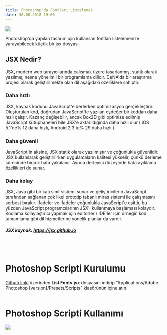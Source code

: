 ```yaml
--- 
title: Photoshop'da Fontları Listelemek
date: 30.08.2018 19:00
---
```


![](https://github.com/frontendbeast/list-fonts/raw/master/screenshots/result.jpg?raw=true)

Photoshop'da yapılan tasarım için kullanılan fontları listelemenize yarayabilecek küçük bir jsx dosyası.

## JSX Nedir?
JSX, modern web tarayıcılarında çalışmak üzere tasarlanmış, statik olarak yazılmış, nesne yönelimli bir programlama dilidir. DeNA'da bir araştırma projesi olarak geliştirilmekte olan dil aşağıdaki özelliklere sahiptir.

### Daha hızlı
JSX, kaynak kodunu JavaScript'e derlerken optimizasyon gerçekleştirir. Oluşturulan kod, doğrudan JavaScript'te yazılan eşdeğer bir koddan daha hızlı çalışır. Kazanç değişebilir, ancak Box2D gibi optimize edilmiş JavaScript kütüphaneleri bile JSX'e aktarıldığında daha hızlı olur ( iOS 5.1'de% 12 daha hızlı, Android 2.3'te% 29 daha hızlı ).

### Daha güvenli
JavaScript'in aksine, JSX statik olarak yazılmıştır ve çoğunlukla güvenlidir. JSX kullanılarak geliştirilirken uygulamaların kalitesi yükselir, çünkü derleme sürecinde birçok hata yakalanır. Ayrıca derleyici düzeyinde hata ayıklama özellikleri de sunar.

### Daha kolay
JSX, Java gibi bir katı sınıf sistemi sunar ve geliştiricilerin JavaScript tarafından sağlanan çok ilkel prototip tabanlı miras sistemi ile çalışmasını serbest bırakır. İfadeler ve ifadeler çoğunlukla JavaScript'e eşittir, bu yüzden JavaScript programcılarının JSX'i kullanmaya başlaması kolaydır. Kodlama kolaylaştırıcı yapmak için editörler / IDE'ler için örneğin kod tamamlama gibi dil hizmetlerine yönelik planlar da vardır.

##### JSX kaynak: https://jsx.github.io
<br><br>
# Photoshop Scripti Kurulumu
[Github linki](https://github.com/frontendbeast/list-fonts) üzerinden **List Fonts.jsx** dosyasını indirip "Applications/Adobe Photoshop [version]/Presets/Scripts" klasörünün içine atın.
<br><br>
# Photoshop Scripti Kullanımı

![](https://github.com/frontendbeast/list-fonts/raw/master/screenshots/usage.jpg?raw=true)










